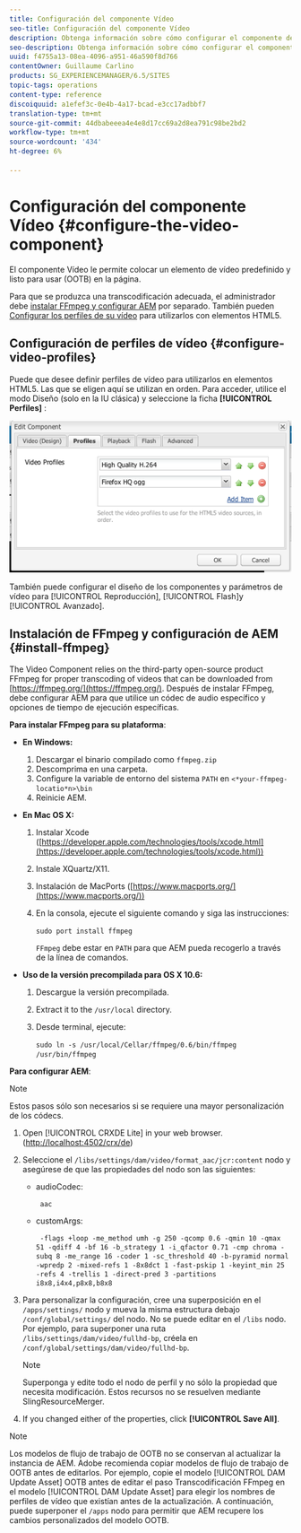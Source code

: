```yaml
---
title: Configuración del componente Vídeo
seo-title: Configuración del componente Vídeo
description: Obtenga información sobre cómo configurar el componente de vídeo.
seo-description: Obtenga información sobre cómo configurar el componente de vídeo.
uuid: f4755a13-08ea-4096-a951-46a590f8d766
contentOwner: Guillaume Carlino
products: SG_EXPERIENCEMANAGER/6.5/SITES
topic-tags: operations
content-type: reference
discoiquuid: a1efef3c-0e4b-4a17-bcad-e3cc17adbbf7
translation-type: tm+mt
source-git-commit: 44dbabeeea4e4e8d17cc69a2d8ea791c98be2bd2
workflow-type: tm+mt
source-wordcount: '434'
ht-degree: 6%

---
```



# Configuración del componente Vídeo {#configure-the-video-component}

El componente [](/help/sites-authoring/default-components-foundation.md#video) Vídeo le permite colocar un elemento de vídeo predefinido y listo para usar (OOTB) en la página.

Para que se produzca una transcodificación adecuada, el administrador debe [instalar FFmpeg y configurar AEM](#install-ffmpeg) por separado. También pueden [Configurar los perfiles de su vídeo](#configure-video-profiles) para utilizarlos con elementos HTML5.

## Configuración de perfiles de vídeo {#configure-video-profiles}

Puede que desee definir perfiles de vídeo para utilizarlos en elementos HTML5. Las que se eligen aquí se utilizan en orden. Para acceder, utilice el modo [](/help/sites-authoring/default-components-designmode.md) Diseño (solo en la IU clásica) y seleccione la ficha **[!UICONTROL Perfiles]** :

![chlimage_1-317](assets/chlimage_1-317.png)

También puede configurar el diseño de los componentes y parámetros de vídeo para [!UICONTROL Reproducción], [!UICONTROL Flash]y [!UICONTROL Avanzado].

## Instalación de FFmpeg y configuración de AEM {#install-ffmpeg}

The Video Component relies on the third-party open-source product FFmpeg for proper transcoding of videos that can be downloaded from [https://ffmpeg.org/](https://ffmpeg.org/). Después de instalar FFmpeg, debe configurar AEM para que utilice un códec de audio específico y opciones de tiempo de ejecución específicas.

**Para instalar FFmpeg para su plataforma**:

* **En Windows:**

   1. Descargar el binario compilado como `ffmpeg.zip`
   1. Descomprima en una carpeta.
   1. Configure la variable de entorno del sistema `PATH` en `<*your-ffmpeg-locatio*n>\bin`
   1. Reinicie AEM.

* **En Mac OS X:**

   1. Instalar Xcode ([https://developer.apple.com/technologies/tools/xcode.html](https://developer.apple.com/technologies/tools/xcode.html))
   1. Instale XQuartz/X11.
   1. Instalación de MacPorts ([https://www.macports.org/](https://www.macports.org/))
   1. En la consola, ejecute el siguiente comando y siga las instrucciones:

      `sudo port install ffmpeg`

      `FFmpeg` debe estar en `PATH` para que AEM pueda recogerlo a través de la línea de comandos.

* **Uso de la versión precompilada para OS X 10.6:**

   1. Descargue la versión precompilada.
   1. Extract it to the `/usr/local` directory.
   1. Desde terminal, ejecute:

      `sudo ln -s /usr/local/Cellar/ffmpeg/0.6/bin/ffmpeg /usr/bin/ffmpeg`

**Para configurar AEM**:

>[!NOTE]
>
>Estos pasos sólo son necesarios si se requiere una mayor personalización de los códecs.

1. Open [!UICONTROL CRXDE Lite] in your web browser. ([http://localhost:4502/crx/de](http://localhost:4502/crx/de))
2. Seleccione el `/libs/settings/dam/video/format_aac/jcr:content` nodo y asegúrese de que las propiedades del nodo son las siguientes:

   * audioCodec:

      ```
       aac
      ```

   * customArgs:

      ```
       -flags +loop -me_method umh -g 250 -qcomp 0.6 -qmin 10 -qmax 51 -qdiff 4 -bf 16 -b_strategy 1 -i_qfactor 0.71 -cmp chroma -subq 8 -me_range 16 -coder 1 -sc_threshold 40 -b-pyramid normal -wpredp 2 -mixed-refs 1 -8x8dct 1 -fast-pskip 1 -keyint_min 25 -refs 4 -trellis 1 -direct-pred 3 -partitions i8x8,i4x4,p8x8,b8x8
      ```

3. Para personalizar la configuración, cree una superposición en el `/apps/settings/` nodo y mueva la misma estructura debajo `/conf/global/settings/` del nodo. No se puede editar en el `/libs` nodo. Por ejemplo, para superponer una ruta `/libs/settings/dam/video/fullhd-bp`, créela en `/conf/global/settings/dam/video/fullhd-bp`.

   >[!NOTE]
   >
   >Superponga y edite todo el nodo de perfil y no sólo la propiedad que necesita modificación. Estos recursos no se resuelven mediante SlingResourceMerger.

4. If you changed either of the properties, click **[!UICONTROL Save All]**.

>[!NOTE]
>
>Los modelos de flujo de trabajo de OOTB no se conservan al actualizar la instancia de AEM. Adobe recomienda copiar modelos de flujo de trabajo de OOTB antes de editarlos. Por ejemplo, copie el modelo [!UICONTROL DAM Update Asset] OOTB antes de editar el paso Transcodificación FFmpeg en el modelo [!UICONTROL DAM Update Asset] para elegir los nombres de perfiles de vídeo que existían antes de la actualización. A continuación, puede superponer el `/apps` nodo para permitir que AEM recupere los cambios personalizados del modelo OOTB.

